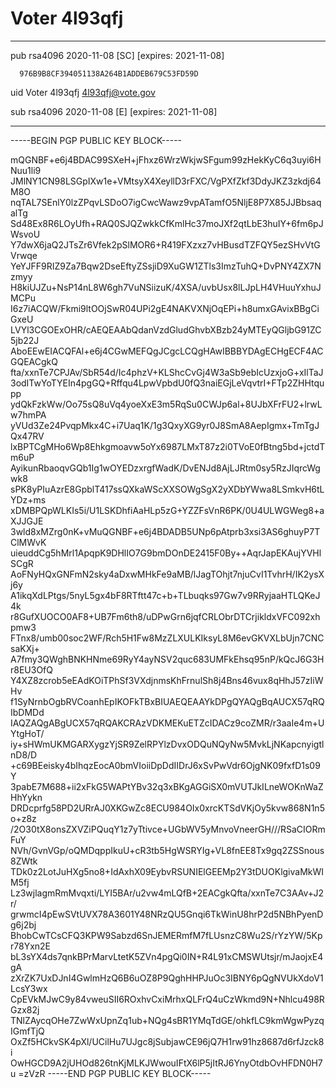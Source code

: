 # Voter 4l93qfj

---
pub   rsa4096 2020-11-08 [SC] [expires: 2021-11-08]

      976B9B8CF394051138A264B1ADDEB679C53FD59D

uid                      Voter 4l93qfj <4l93qfj@vote.gov>

sub   rsa4096 2020-11-08 [E] [expires: 2021-11-08]

---
-----BEGIN PGP PUBLIC KEY BLOCK-----

mQGNBF+e6j4BDAC99SXeH+jFhxz6WrzWkjwSFgum99zHekKyC6q3uyi6HNuu1li9
JMlNY1CN98LSGpIXw1e+VMtsyX4XeyllD3rFXC/VgPXfZkf3DdyJKZ3zkdj64M8O
nqTAL7SEnlY0lzZPqvLSDoO7igCwcWawz9vpATamfO5NljE8P7X85JJBbsaqalTg
Sd48Ex8R6LOyUfh+RAQ0SJQZwkkCfKmlHc37moJXf2qtLbE3huIY+6fm6pJWsvoU
Y7dwX6jaQ2JTsZr6Vfek2pSlMOR6+R419FXzxz7vHBusdTZFQY5ezSHvVtGVrwqe
YeYJFF9RIZ9Za7Bqw2DseEftyZSsjiD9XuGW1ZTls3ImzTuhQ+DvPNY4ZX7Nzmyy
H8kiUJZu+NsP14nL8W6gh7VuNSiizuK/4XSA/uvbUsx8lLJpLH4VHuuYxhuJMCPu
I6z7iACQW/Fkmi9ltOOjSwR04UPi2gE4NAKVXNjOqEPi+h8umxGAvixBBgCiGxeU
LVYl3CGOExOHR/cAEQEAAbQdanVzdGludGhvbXBzb24yMTEyQGljbG91ZC5jb22J
AboEEwEIACQFAl+e6j4CGwMEFQgJCgcLCQgHAwIBBBYDAgECHgECF4ACGQEACgkQ
fta/xxnTe7CPJAv/SbR54d/Ic4phzV+KLShcCvGj4W3aSb9ebIcUzxjoG+xIlTaJ
3odITwYoTYEIn4pgGQ+Rffqu4LpwVpbdU0fQ3naiEGjLeVqvtrI+FTp2ZHHtqupp
ydQkFzkWw/Oo75sQ8uVq4yoeXxE3m5RqSu0CWJp6al+8UJbXFrFU2+lrwLw7hmPA
yVUd3Ze24PvqpMkx4C+i7Uaq1K/1g3QxyXG9yr0J8SmA8AepIgmx+TmTgJQx47RV
lxBPTCgMHo6Wp8Ehkgmoavw5oYx6987LMxT87z2i0TVoE0fBtng5bd+jctdTm6uP
AyikunRbaoqvGQb1Ig1wOYEDzxrgfWadK/DvENJd8AjLJRtm0sy5RzJIqrcWgwk8
sPK8yPIuAzrE8GpblT417ssQXkaWScXXSOWgSgX2yXDbYWwa8LSmkvH6tLYDz+ms
xDMBPQpWLKIs5i/U1LSKDhfiAaHLp5zG+YZZFsVnR6PK/0U4ULWGWeg8+aXJJGJE
3wld8xMZrg0nK+vMuQGNBF+e6j4BDADB5UNp6pAtprb3xsi3AS6ghuyP7TClMWvK
uieuddCg5hMrl1ApqpK9DHlIO7G9bmDOnDE2415F0By++AqrJapEKAujYVHlSCgR
AoFNyHQxGNFmN2sky4aDxwMHkFe9aMB/lJagTOhjt7njuCvI1TvhrH/IK2ysXj6y
A1ikqXdLPtgs/5nyL5gx4bF8RTftt47c+b+TLbuqks97Gw7v9RRyjaaHTLQKeJ4k
r8GufXUOCO0AF8+UB7Fm6th8/uDPwGrn6jqfCRLObrDTCrjikldxVFC092xhpmw3
FTnx8/umb00soc2WF/Rch5H1Fw8MzZLXULKIksyL8M6evGKVXLbUjn7CNCsaKXj+
A7fmy3QWghBNKHNme69RyY4ayNSV2quc683UMFkEhsq95nP/kQcJ6G3Hr8EU3OfQ
Y4XZ8zcrob5eEAdKOiTPhSf3VXdjnmsKhFrnulSh8j4Bns46vux8qHhJ57zIiWHv
f1SyNrnbOgbRVCoanhEpIKOFkTBxBIUAEQEAAYkDPgQYAQgBqAUCX57qRQIbDMDd
IAQZAQgABgUCX57qRQAKCRAzVDKMEKuETZcIDACz9coZMR/r3aaIe4m+UYtgHoT/
iy+sHWmUKMGARXygzYjSR9ZelRPYlzDvxODQuNQyNw5MvkLjNKapcnyigtlnD8/D
+c69BEeisky4bIhqzEocA0bmVIoiiDpDdIIDrJ6xSvPwVdr6OjgNK09fxfD1s09Y
3pabE7M688+ii2xFkG5WAPtYBv32q3xBKgAGGiSX0mVUTJkILneWOKnWaZHhYykn
DRDcprfg58PD2URrAJ0XKGwZc8ECU984OIx0xrcKTSdVKjOy5kvw868N1n5o+z8z
/2O30tX8onsZXVZiPQuqY1z7yTtivce+UGbWV5yMnvoVneerGH///RSaCIORmFuY
NVh/GvnVGp/oQMDqppIkuU+cR3tb5HgWSRYIg+VL8fnEE8Tx9gq2ZSSnous8ZWtk
TDk0z2LotJuHXg5no8+IdAxhX09EybvRSUNIElGEEMp2Y3tDUOKlgivaMkWIM5fj
Lz3wjlagmRmMvqxti/LYI5BAr/u2vw4mLQfB+2EACgkQfta/xxnTe7C3AAv+J2r/
grwmcI4pEwSVtUVX78A3601Y48NRzQU5Gnqi6TkWinU8hrP2d5NBhPyenDg6j2bj
BhobCwTCsCFQ3KPW9Sabzd6SnJEMERmfM7fLUsnzC8Wu2S/rYzYW/5Kpr78Yxn2E
bL3sYX4ds7qnkBPrMarvLtetK5ZVn4pgQi0IN+R4L91xCMSWUtsjr/mJaojxE4gA
zXrZK7UxDJnI4GwlmHzQ6B6uOZ8P9QghHHPJuOc3IBNY6pQgNVUkXdoV1LcsY3wx
CpEVkMJwC9y84vweuSII6ROxhvCxiMrhxQLFrQ4uCzWkmd9N+Nhlcu498RGzx82j
TNlZAycqOHe7ZwWxUpnZq1ub+NQg4sBR1YMqTdGE/ohkfLC9kmWgwPyzqIGmfTjQ
OxZf5HCkvSK4pXl/UCilHu7UJgc8jSubjawCE96jQ7H1rw91hz8687d6rfJzck8i
OwHGCD9A2jUHOd826tnKjMLKJWwouIFtX6lP5jItRJ6YnyOtdbOvHFDN0H7u
=zVzR
-----END PGP PUBLIC KEY BLOCK-----
